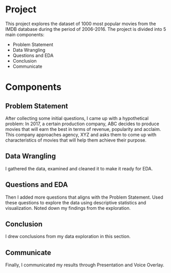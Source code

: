 # Project

This project explores the dataset of 1000 most popular movies from the IMDB database during the period of 2006-2016. The project is divided into 5 main components:

- Problem Statement
- Data Wrangling
- Questions and EDA
- Conclusion
- Communicate

# Components
## Problem Statement
After collecting some initial questions, I came up with a hypothetical problem: In 2017, a certain production company, ABC decides to produce movies that will earn the best in terms of revenue, popularity and acclaim. This company approaches agency, XYZ and asks them to come up with characteristics of movies that will help them achieve their purpose.

## Data Wrangling
I gathered the data, examined and cleaned it to make it ready for EDA.

## Questions and EDA
Then I added more questions that aligns with the Problem Statement. Used these questions to explore the data using descriptive statistics and visualization. Noted down my findings from the exploration.

## Conclusion
I drew conclusions from my data exploration in this section.

## Communicate
Finally, I communicated my results through Presentation and Voice Overlay.

